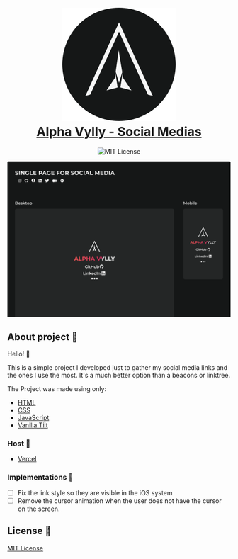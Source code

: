 <h1 align="center">
  <br>
  <img src="./assets/logo128x128.svg" alt="Alpha Vylly Logo">
  <br>
    <a href="https://www.alphavylly.live">Alpha Vylly - Social Medias</a>
  <br>
</h1>

<p align="center">
  <img src="https://img.shields.io/badge/MIT-License-green" alt="MIT License"/>
</p>

<p align="center">
  <img src="/assets/cover.png" alt="" />
</p>

## About project 📝
Hello! 🖖

This is a simple project I developed just to gather my social media links and the ones I use the most. It's a much better option than a beacons or linktree.

The Project was made using only:

- [HTML](https://developer.mozilla.org/en-US/docs/Web/HTML)
- [CSS](https://developer.mozilla.org/en-US/docs/Web/CSS)
- [JavaScript](https://eloquentjavascript.net/00_intro.html)
- [Vanilla Tilt](https://micku7zu.github.io/vanilla-tilt.js/)

### Host 🔗

- [Vercel](https://vercel.com)

### Implementations 🔧

- [ ] Fix the link style so they are visible in the iOS system
- [ ] Remove the cursor animation when the user does not have the cursor on the screen.
## License 📌

[MIT License](./LICENSE)
